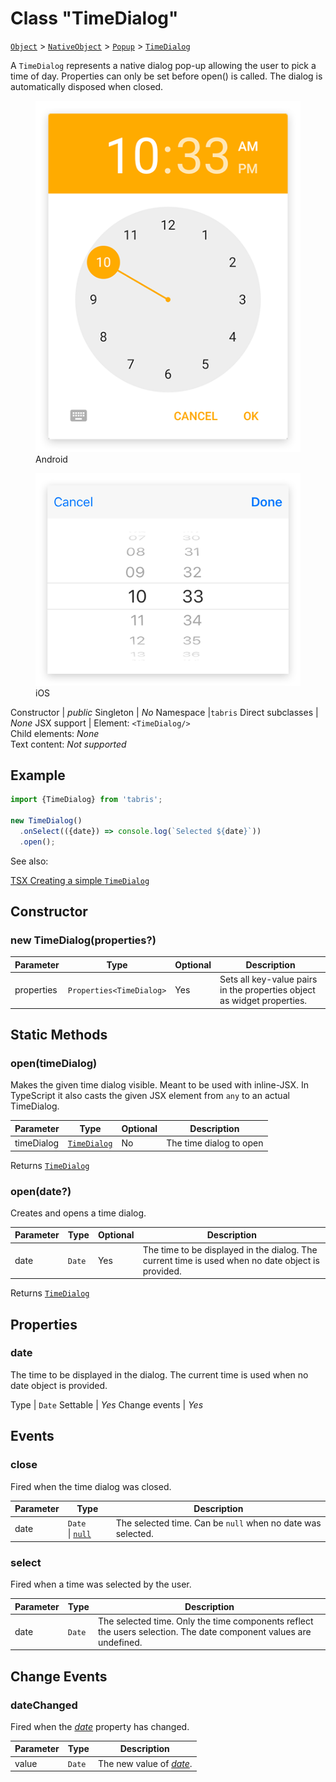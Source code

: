 ---
---
# Class "TimeDialog"

<span style="white-space:nowrap;">[`Object`](https://developer.mozilla.org/en-US/docs/Web/JavaScript/Reference/Global_Objects/Object)</span> > <span style="white-space:nowrap;">[`NativeObject`](NativeObject.md)</span> > <span style="white-space:nowrap;">[`Popup`](Popup.md)</span> > <span style="white-space:nowrap;">[`TimeDialog`](TimeDialog.md)</span>

A `TimeDialog` represents a native dialog pop-up allowing the user to pick a time of day. Properties can only be set before open() is called. The dialog is automatically disposed when closed.


<div class="tabris-image"><figure><div><img srcset="img/android/TimeDialog.png 2x" src="img/android/TimeDialog.png" alt="TimeDialog on Android"/></div><figcaption>Android</figcaption></figure><figure><div><img srcset="img/ios/TimeDialog.png 2x" src="img/ios/TimeDialog.png" alt="TimeDialog on iOS"/></div><figcaption>iOS</figcaption></figure></div>

Constructor | *public*
Singleton | *No*
Namespace |`tabris`
Direct subclasses | *None*
JSX support | Element: `<TimeDialog/>`<br/>Child elements: *None*<br/>Text content: *Not supported*<br/>

## Example
```js
import {TimeDialog} from 'tabris';

new TimeDialog()
  .onSelect(({date}) => console.log(`Selected ${date}`))
  .open();
```

See also:
  
[<span class='language tsx'>TSX</span> Creating a simple `TimeDialog`](https://playground.tabris.com/?gitref=v3.1.0&snippet=timedialog.tsx)

## Constructor

### new TimeDialog(properties?)

Parameter|Type|Optional|Description
-|-|-|-
properties | <span style="white-space:nowrap;">`Properties<TimeDialog>`</span> | Yes | Sets all key-value pairs in the properties object as widget properties.

## Static Methods

### open(timeDialog)



Makes the given time dialog visible. Meant to be used with inline-JSX. In TypeScript it also casts the given JSX element from `any` to an actual TimeDialog.


Parameter|Type|Optional|Description
-|-|-|-
timeDialog | <span style="white-space:nowrap;">[`TimeDialog`](TimeDialog.md)</span> | No | The time dialog to open


Returns <span style="white-space:nowrap;">[`TimeDialog`](TimeDialog.md)</span>

### open(date?)



Creates and opens a time dialog.


Parameter|Type|Optional|Description
-|-|-|-
date | <span style="white-space:nowrap;">`Date`</span> | Yes | The time to be displayed in the dialog. The current time is used when no date object is provided.


Returns <span style="white-space:nowrap;">[`TimeDialog`](TimeDialog.md)</span>


## Properties

### date


The time to be displayed in the dialog. The current time is used when no date object is provided.

Type | <span style="white-space:nowrap;">`Date`</span>
Settable | *Yes*
Change events | *Yes*





## Events

### close

Fired when the time dialog was closed.

Parameter|Type|Description
-|-|-
date | <span style="white-space:nowrap;">`Date` \| [`null`](https://developer.mozilla.org/en-US/docs/Web/JavaScript/Data_structures#Null_type)</span> | The selected time. Can be `null` when no date was selected.

### select

Fired when a time was selected by the user.

Parameter|Type|Description
-|-|-
date | <span style="white-space:nowrap;">`Date`</span> | The selected time. Only the time components reflect the users selection. The date component values are undefined.

## Change Events

### dateChanged

Fired when the [*date*](#date) property has changed.

Parameter|Type|Description
-|-|-
value | <span style="white-space:nowrap;">`Date`</span> | The new value of [*date*](#date).

